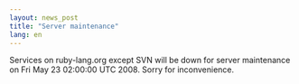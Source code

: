 ```yaml
---
layout: news_post
title: "Server maintenance"
lang: en
---
```


Services on ruby-lang.org except SVN will be down for server maintenance
on Fri May 23 02:00:00 UTC 2008. Sorry for inconvenience.

